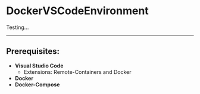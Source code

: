 # DockerVSCodeEnvironment
Testing...

----------------------

## Prerequisites:

* **Visual Studio Code**
  * Extensions: Remote-Containers and Docker 
* **Docker**
* **Docker-Compose**
